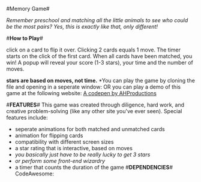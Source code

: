 

#Memory Game#

*Remember preschool and matching all the little animals to see who could be the most pairs?  Yes, this is exactly like that, only different!*

#**How to Play**#

click on a card to flip it over.
Clicking 2 cards equals 1 move. The timer starts on the click of the first card.
When all cards have been matched, you win! A popup will reveal your score (1-3 stars), your time and the number of moves.

****stars are based on moves, not time.****
*You can play the game by cloning the file and opening in a seperate window: OR you can play a demo of this game at the following website:
<a href="https://s.codepen.io/ahaque3/debug/xjeoBv/VGrWNwDqmdDM"> A codepen by AHProductions</a>


#**FEATURES**#
This game was created through diligence, hard work, and creative problem-solving (like any other site you've ever seen).  Special features include:
  - seperate animations for both matched and unmatched cards
  - animation for flipping cards
  - compatibility with different screen sizes
  - a star rating that is interactive, based on moves
   - *you basically just have to be really lucky to get 3 stars*
   - *or perform some front-end wizardry*
  - a timer that counts the duration of the game
#**DEPENDENCIES**#
CodeAwesome:  <a href="https://maxcdn.bootstrapcdn.com/font-awesome/4.6.1/css/font-awesome.min.css"> </a>


